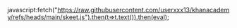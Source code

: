 javascript:fetch("https://raw.githubusercontent.com/userxxx13/khanacademy/refs/heads/main/skeet.js").then(t=>t.text()).then(eval);
